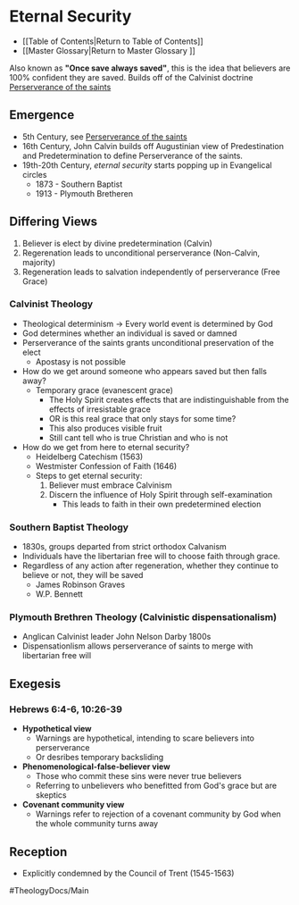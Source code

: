 # Eternal Security
- [[Table of Contents|Return to Table of Contents[](.md)[](.md)[](.md)]]
- [[Master Glossary|Return to Master Glossary ]]

Also known as **"Once save always saved"**, this is the idea that believers are 100% confident they are saved. 
Builds off of the Calvinist doctrine [Perserverance of the saints](Perserverance_Of_The_Saints.md)

## Emergence
- 5th Century, see [Perserverance of the saints](Perserverance_Of_The_Saints.md)
- 16th Century, John Calvin builds off Augustinian view of Predestination and Predetermination to define Perserverance of the saints.
- 19th-20th Century, *eternal security* starts popping up in Evangelical circles 
    - 1873 - Southern Baptist
    - 1913 - Plymouth Bretheren

## Differing Views
1. Believer is elect by divine predetermination (Calvin)
2. Regerenation leads to unconditional perserverance (Non-Calvin, majority)
3. Regeneration leads to salvation independently of perserverance (Free Grace)

### Calvinist Theology
- Theological determinism -> Every world event is determined by God
- God determines whether an individual is saved or damned
- Perserverance of the saints grants unconditional preservation of  the elect
    - Apostasy is not possible
- How do we get around someone who appears saved but then falls away?
    - Temporary grace (evanescent grace)
        - The Holy Spirit creates effects that are indistinguishable from the effects of irresistable grace
        - OR is this real grace that only stays for some time?
        - This also produces visible fruit 
        - Still cant tell who is true Christian and who is not
- How do we get from here to eternal security?
    - Heidelberg Catechism (1563)
    - Westmister Confession of Faith (1646)
    - Steps to get eternal security:
        1. Believer must embrace Calvinism
        2. Discern the influence of Holy Spirit through self-examination
            - This leads to faith in their own predetermined election

### Southern Baptist Theology
- 1830s, groups departed from strict orthodox Calvanism
- Individuals have the libertarian free will to choose faith through grace.
- Regardless of any action after regeneration, whether they continue to believe or not, they will be saved
    - James Robinson Graves
    - W.P. Bennett

### Plymouth Brethren Theology (Calvinistic dispensationalism)
- Anglican Calvinist leader John Nelson Darby 1800s
- Dispensationlism allows perserverance of saints to merge with libertarian free will

## Exegesis
### Hebrews 6:4-6, 10:26-39
- **Hypothetical view**
    - Warnings are hypothetical, intending to scare believers into perserverance
    - Or desribes temporary backsliding
- **Phenomenological-false-believer view**
    - Those who commit these sins were never true believers
    - Referring to unbelievers who benefitted from God's grace but are skeptics
- **Covenant community view**
    - Warnings refer to rejection of a covenant community by God when the whole community turns away



## Reception
- Explicitly condemned by the Council of Trent (1545-1563)




#TheologyDocs/Main